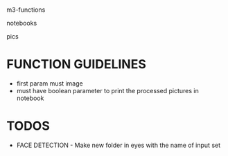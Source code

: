 #

m3-functions

notebooks

pics

# FUNCTION GUIDELINES

* first param must image
* must have boolean parameter to print the processed pictures in notebook 


# TODOS

* FACE DETECTION -  Make new folder in eyes with the name of input set
